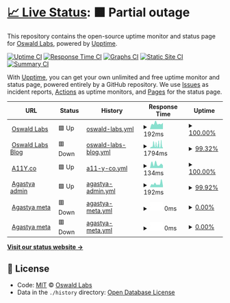 # [📈 Live Status](https://status.oswaldlabs.com): <!--live status--> **🟧 Partial outage**

This repository contains the open-source uptime monitor and status page for [Oswald Labs](https://oswaldlabs.com), powered by [Upptime](https://github.com/upptime/upptime).

[![Uptime CI](https://github.com/koj-co/upptime/workflows/Uptime%20CI/badge.svg)](https://github.com/koj-co/upptime/actions?query=workflow%3A%22Uptime+CI%22)
[![Response Time CI](https://github.com/koj-co/upptime/workflows/Response%20Time%20CI/badge.svg)](https://github.com/koj-co/upptime/actions?query=workflow%3A%22Response+Time+CI%22)
[![Graphs CI](https://github.com/koj-co/upptime/workflows/Graphs%20CI/badge.svg)](https://github.com/koj-co/upptime/actions?query=workflow%3A%22Graphs+CI%22)
[![Static Site CI](https://github.com/koj-co/upptime/workflows/Static%20Site%20CI/badge.svg)](https://github.com/koj-co/upptime/actions?query=workflow%3A%22Static+Site+CI%22)
[![Summary CI](https://github.com/koj-co/upptime/workflows/Summary%20CI/badge.svg)](https://github.com/koj-co/upptime/actions?query=workflow%3A%22Summary+CI%22)

With [Upptime](https://upptime.js.org), you can get your own unlimited and free uptime monitor and status page, powered entirely by a GitHub repository. We use [Issues](https://github.com/OswaldLabsOpenSource/status/issues) as incident reports, [Actions](https://github.com/OswaldLabsOpenSource/status/actions) as uptime monitors, and [Pages](https://status.oswaldlabs.com) for the status page.

<!--start: status pages-->
<!-- This summary is generated by Upptime (https://github.com/upptime/upptime) -->
<!-- Do not edit this manually, your changes will be overwritten -->
<!-- prettier-ignore -->
| URL | Status | History | Response Time | Uptime |
| --- | ------ | ------- | ------------- | ------ |
| <img alt="" src="https://favicons.githubusercontent.com/oswaldlabs.com" height="13"> [Oswald Labs](https://oswaldlabs.com) | 🟩 Up | [oswald-labs.yml](https://github.com/OswaldLabsOpenSource/status/commits/HEAD/history/oswald-labs.yml) | <details><summary><img alt="Response time graph" src="./graphs/oswald-labs/response-time-week.png" height="20"> 192ms</summary><br><a href="https://status.oswaldlabs.com/history/oswald-labs"><img alt="Response time 226" src="https://img.shields.io/endpoint?url=https%3A%2F%2Fraw.githubusercontent.com%2FOswaldLabsOpenSource%2Fstatus%2FHEAD%2Fapi%2Foswald-labs%2Fresponse-time.json"></a><br><a href="https://status.oswaldlabs.com/history/oswald-labs"><img alt="24-hour response time 212" src="https://img.shields.io/endpoint?url=https%3A%2F%2Fraw.githubusercontent.com%2FOswaldLabsOpenSource%2Fstatus%2FHEAD%2Fapi%2Foswald-labs%2Fresponse-time-day.json"></a><br><a href="https://status.oswaldlabs.com/history/oswald-labs"><img alt="7-day response time 192" src="https://img.shields.io/endpoint?url=https%3A%2F%2Fraw.githubusercontent.com%2FOswaldLabsOpenSource%2Fstatus%2FHEAD%2Fapi%2Foswald-labs%2Fresponse-time-week.json"></a><br><a href="https://status.oswaldlabs.com/history/oswald-labs"><img alt="30-day response time 181" src="https://img.shields.io/endpoint?url=https%3A%2F%2Fraw.githubusercontent.com%2FOswaldLabsOpenSource%2Fstatus%2FHEAD%2Fapi%2Foswald-labs%2Fresponse-time-month.json"></a><br><a href="https://status.oswaldlabs.com/history/oswald-labs"><img alt="1-year response time 219" src="https://img.shields.io/endpoint?url=https%3A%2F%2Fraw.githubusercontent.com%2FOswaldLabsOpenSource%2Fstatus%2FHEAD%2Fapi%2Foswald-labs%2Fresponse-time-year.json"></a></details> | <details><summary><a href="https://status.oswaldlabs.com/history/oswald-labs">100.00%</a></summary><a href="https://status.oswaldlabs.com/history/oswald-labs"><img alt="All-time uptime 100.00%" src="https://img.shields.io/endpoint?url=https%3A%2F%2Fraw.githubusercontent.com%2FOswaldLabsOpenSource%2Fstatus%2FHEAD%2Fapi%2Foswald-labs%2Fuptime.json"></a><br><a href="https://status.oswaldlabs.com/history/oswald-labs"><img alt="24-hour uptime 100.00%" src="https://img.shields.io/endpoint?url=https%3A%2F%2Fraw.githubusercontent.com%2FOswaldLabsOpenSource%2Fstatus%2FHEAD%2Fapi%2Foswald-labs%2Fuptime-day.json"></a><br><a href="https://status.oswaldlabs.com/history/oswald-labs"><img alt="7-day uptime 100.00%" src="https://img.shields.io/endpoint?url=https%3A%2F%2Fraw.githubusercontent.com%2FOswaldLabsOpenSource%2Fstatus%2FHEAD%2Fapi%2Foswald-labs%2Fuptime-week.json"></a><br><a href="https://status.oswaldlabs.com/history/oswald-labs"><img alt="30-day uptime 100.00%" src="https://img.shields.io/endpoint?url=https%3A%2F%2Fraw.githubusercontent.com%2FOswaldLabsOpenSource%2Fstatus%2FHEAD%2Fapi%2Foswald-labs%2Fuptime-month.json"></a><br><a href="https://status.oswaldlabs.com/history/oswald-labs"><img alt="1-year uptime 100.00%" src="https://img.shields.io/endpoint?url=https%3A%2F%2Fraw.githubusercontent.com%2FOswaldLabsOpenSource%2Fstatus%2FHEAD%2Fapi%2Foswald-labs%2Fuptime-year.json"></a></details>
| <img alt="" src="https://favicons.githubusercontent.com/blog.oswald.foundation" height="13"> [Oswald Labs Blog](https://blog.oswald.foundation) | 🟥 Down | [oswald-labs-blog.yml](https://github.com/OswaldLabsOpenSource/status/commits/HEAD/history/oswald-labs-blog.yml) | <details><summary><img alt="Response time graph" src="./graphs/oswald-labs-blog/response-time-week.png" height="20"> 1794ms</summary><br><a href="https://status.oswaldlabs.com/history/oswald-labs-blog"><img alt="Response time 796" src="https://img.shields.io/endpoint?url=https%3A%2F%2Fraw.githubusercontent.com%2FOswaldLabsOpenSource%2Fstatus%2FHEAD%2Fapi%2Foswald-labs-blog%2Fresponse-time.json"></a><br><a href="https://status.oswaldlabs.com/history/oswald-labs-blog"><img alt="24-hour response time 2082" src="https://img.shields.io/endpoint?url=https%3A%2F%2Fraw.githubusercontent.com%2FOswaldLabsOpenSource%2Fstatus%2FHEAD%2Fapi%2Foswald-labs-blog%2Fresponse-time-day.json"></a><br><a href="https://status.oswaldlabs.com/history/oswald-labs-blog"><img alt="7-day response time 1794" src="https://img.shields.io/endpoint?url=https%3A%2F%2Fraw.githubusercontent.com%2FOswaldLabsOpenSource%2Fstatus%2FHEAD%2Fapi%2Foswald-labs-blog%2Fresponse-time-week.json"></a><br><a href="https://status.oswaldlabs.com/history/oswald-labs-blog"><img alt="30-day response time 1372" src="https://img.shields.io/endpoint?url=https%3A%2F%2Fraw.githubusercontent.com%2FOswaldLabsOpenSource%2Fstatus%2FHEAD%2Fapi%2Foswald-labs-blog%2Fresponse-time-month.json"></a><br><a href="https://status.oswaldlabs.com/history/oswald-labs-blog"><img alt="1-year response time 858" src="https://img.shields.io/endpoint?url=https%3A%2F%2Fraw.githubusercontent.com%2FOswaldLabsOpenSource%2Fstatus%2FHEAD%2Fapi%2Foswald-labs-blog%2Fresponse-time-year.json"></a></details> | <details><summary><a href="https://status.oswaldlabs.com/history/oswald-labs-blog">99.32%</a></summary><a href="https://status.oswaldlabs.com/history/oswald-labs-blog"><img alt="All-time uptime 99.72%" src="https://img.shields.io/endpoint?url=https%3A%2F%2Fraw.githubusercontent.com%2FOswaldLabsOpenSource%2Fstatus%2FHEAD%2Fapi%2Foswald-labs-blog%2Fuptime.json"></a><br><a href="https://status.oswaldlabs.com/history/oswald-labs-blog"><img alt="24-hour uptime 97.98%" src="https://img.shields.io/endpoint?url=https%3A%2F%2Fraw.githubusercontent.com%2FOswaldLabsOpenSource%2Fstatus%2FHEAD%2Fapi%2Foswald-labs-blog%2Fuptime-day.json"></a><br><a href="https://status.oswaldlabs.com/history/oswald-labs-blog"><img alt="7-day uptime 99.32%" src="https://img.shields.io/endpoint?url=https%3A%2F%2Fraw.githubusercontent.com%2FOswaldLabsOpenSource%2Fstatus%2FHEAD%2Fapi%2Foswald-labs-blog%2Fuptime-week.json"></a><br><a href="https://status.oswaldlabs.com/history/oswald-labs-blog"><img alt="30-day uptime 99.67%" src="https://img.shields.io/endpoint?url=https%3A%2F%2Fraw.githubusercontent.com%2FOswaldLabsOpenSource%2Fstatus%2FHEAD%2Fapi%2Foswald-labs-blog%2Fuptime-month.json"></a><br><a href="https://status.oswaldlabs.com/history/oswald-labs-blog"><img alt="1-year uptime 99.63%" src="https://img.shields.io/endpoint?url=https%3A%2F%2Fraw.githubusercontent.com%2FOswaldLabsOpenSource%2Fstatus%2FHEAD%2Fapi%2Foswald-labs-blog%2Fuptime-year.json"></a></details>
| <img alt="" src="https://favicons.githubusercontent.com/a11y.co" height="13"> [A11Y.co](https://a11y.co) | 🟩 Up | [a11-y-co.yml](https://github.com/OswaldLabsOpenSource/status/commits/HEAD/history/a11-y-co.yml) | <details><summary><img alt="Response time graph" src="./graphs/a11-y-co/response-time-week.png" height="20"> 134ms</summary><br><a href="https://status.oswaldlabs.com/history/a11-y-co"><img alt="Response time 120" src="https://img.shields.io/endpoint?url=https%3A%2F%2Fraw.githubusercontent.com%2FOswaldLabsOpenSource%2Fstatus%2FHEAD%2Fapi%2Fa11-y-co%2Fresponse-time.json"></a><br><a href="https://status.oswaldlabs.com/history/a11-y-co"><img alt="24-hour response time 90" src="https://img.shields.io/endpoint?url=https%3A%2F%2Fraw.githubusercontent.com%2FOswaldLabsOpenSource%2Fstatus%2FHEAD%2Fapi%2Fa11-y-co%2Fresponse-time-day.json"></a><br><a href="https://status.oswaldlabs.com/history/a11-y-co"><img alt="7-day response time 134" src="https://img.shields.io/endpoint?url=https%3A%2F%2Fraw.githubusercontent.com%2FOswaldLabsOpenSource%2Fstatus%2FHEAD%2Fapi%2Fa11-y-co%2Fresponse-time-week.json"></a><br><a href="https://status.oswaldlabs.com/history/a11-y-co"><img alt="30-day response time 136" src="https://img.shields.io/endpoint?url=https%3A%2F%2Fraw.githubusercontent.com%2FOswaldLabsOpenSource%2Fstatus%2FHEAD%2Fapi%2Fa11-y-co%2Fresponse-time-month.json"></a><br><a href="https://status.oswaldlabs.com/history/a11-y-co"><img alt="1-year response time 132" src="https://img.shields.io/endpoint?url=https%3A%2F%2Fraw.githubusercontent.com%2FOswaldLabsOpenSource%2Fstatus%2FHEAD%2Fapi%2Fa11-y-co%2Fresponse-time-year.json"></a></details> | <details><summary><a href="https://status.oswaldlabs.com/history/a11-y-co">100.00%</a></summary><a href="https://status.oswaldlabs.com/history/a11-y-co"><img alt="All-time uptime 100.00%" src="https://img.shields.io/endpoint?url=https%3A%2F%2Fraw.githubusercontent.com%2FOswaldLabsOpenSource%2Fstatus%2FHEAD%2Fapi%2Fa11-y-co%2Fuptime.json"></a><br><a href="https://status.oswaldlabs.com/history/a11-y-co"><img alt="24-hour uptime 100.00%" src="https://img.shields.io/endpoint?url=https%3A%2F%2Fraw.githubusercontent.com%2FOswaldLabsOpenSource%2Fstatus%2FHEAD%2Fapi%2Fa11-y-co%2Fuptime-day.json"></a><br><a href="https://status.oswaldlabs.com/history/a11-y-co"><img alt="7-day uptime 100.00%" src="https://img.shields.io/endpoint?url=https%3A%2F%2Fraw.githubusercontent.com%2FOswaldLabsOpenSource%2Fstatus%2FHEAD%2Fapi%2Fa11-y-co%2Fuptime-week.json"></a><br><a href="https://status.oswaldlabs.com/history/a11-y-co"><img alt="30-day uptime 100.00%" src="https://img.shields.io/endpoint?url=https%3A%2F%2Fraw.githubusercontent.com%2FOswaldLabsOpenSource%2Fstatus%2FHEAD%2Fapi%2Fa11-y-co%2Fuptime-month.json"></a><br><a href="https://status.oswaldlabs.com/history/a11-y-co"><img alt="1-year uptime 100.00%" src="https://img.shields.io/endpoint?url=https%3A%2F%2Fraw.githubusercontent.com%2FOswaldLabsOpenSource%2Fstatus%2FHEAD%2Fapi%2Fa11-y-co%2Fuptime-year.json"></a></details>
| <img alt="" src="https://favicons.githubusercontent.com/admin.oswaldlabs.com" height="13"> [Agastya admin](https://admin.oswaldlabs.com) | 🟩 Up | [agastya-admin.yml](https://github.com/OswaldLabsOpenSource/status/commits/HEAD/history/agastya-admin.yml) | <details><summary><img alt="Response time graph" src="./graphs/agastya-admin/response-time-week.png" height="20"> 192ms</summary><br><a href="https://status.oswaldlabs.com/history/agastya-admin"><img alt="Response time 219" src="https://img.shields.io/endpoint?url=https%3A%2F%2Fraw.githubusercontent.com%2FOswaldLabsOpenSource%2Fstatus%2FHEAD%2Fapi%2Fagastya-admin%2Fresponse-time.json"></a><br><a href="https://status.oswaldlabs.com/history/agastya-admin"><img alt="24-hour response time 78" src="https://img.shields.io/endpoint?url=https%3A%2F%2Fraw.githubusercontent.com%2FOswaldLabsOpenSource%2Fstatus%2FHEAD%2Fapi%2Fagastya-admin%2Fresponse-time-day.json"></a><br><a href="https://status.oswaldlabs.com/history/agastya-admin"><img alt="7-day response time 192" src="https://img.shields.io/endpoint?url=https%3A%2F%2Fraw.githubusercontent.com%2FOswaldLabsOpenSource%2Fstatus%2FHEAD%2Fapi%2Fagastya-admin%2Fresponse-time-week.json"></a><br><a href="https://status.oswaldlabs.com/history/agastya-admin"><img alt="30-day response time 227" src="https://img.shields.io/endpoint?url=https%3A%2F%2Fraw.githubusercontent.com%2FOswaldLabsOpenSource%2Fstatus%2FHEAD%2Fapi%2Fagastya-admin%2Fresponse-time-month.json"></a><br><a href="https://status.oswaldlabs.com/history/agastya-admin"><img alt="1-year response time 195" src="https://img.shields.io/endpoint?url=https%3A%2F%2Fraw.githubusercontent.com%2FOswaldLabsOpenSource%2Fstatus%2FHEAD%2Fapi%2Fagastya-admin%2Fresponse-time-year.json"></a></details> | <details><summary><a href="https://status.oswaldlabs.com/history/agastya-admin">99.92%</a></summary><a href="https://status.oswaldlabs.com/history/agastya-admin"><img alt="All-time uptime 99.99%" src="https://img.shields.io/endpoint?url=https%3A%2F%2Fraw.githubusercontent.com%2FOswaldLabsOpenSource%2Fstatus%2FHEAD%2Fapi%2Fagastya-admin%2Fuptime.json"></a><br><a href="https://status.oswaldlabs.com/history/agastya-admin"><img alt="24-hour uptime 100.00%" src="https://img.shields.io/endpoint?url=https%3A%2F%2Fraw.githubusercontent.com%2FOswaldLabsOpenSource%2Fstatus%2FHEAD%2Fapi%2Fagastya-admin%2Fuptime-day.json"></a><br><a href="https://status.oswaldlabs.com/history/agastya-admin"><img alt="7-day uptime 99.92%" src="https://img.shields.io/endpoint?url=https%3A%2F%2Fraw.githubusercontent.com%2FOswaldLabsOpenSource%2Fstatus%2FHEAD%2Fapi%2Fagastya-admin%2Fuptime-week.json"></a><br><a href="https://status.oswaldlabs.com/history/agastya-admin"><img alt="30-day uptime 99.93%" src="https://img.shields.io/endpoint?url=https%3A%2F%2Fraw.githubusercontent.com%2FOswaldLabsOpenSource%2Fstatus%2FHEAD%2Fapi%2Fagastya-admin%2Fuptime-month.json"></a><br><a href="https://status.oswaldlabs.com/history/agastya-admin"><img alt="1-year uptime 99.98%" src="https://img.shields.io/endpoint?url=https%3A%2F%2Fraw.githubusercontent.com%2FOswaldLabsOpenSource%2Fstatus%2FHEAD%2Fapi%2Fagastya-admin%2Fuptime-year.json"></a></details>
| <img alt="" src="https://favicons.githubusercontent.com/agastya-version.oswaldlabs.com" height="13"> [Agastya meta](https://agastya-version.oswaldlabs.com/meta.production.json) | 🟥 Down | [agastya-meta.yml](https://github.com/OswaldLabsOpenSource/status/commits/HEAD/history/agastya-meta.yml) | <details><summary><img alt="Response time graph" src="./graphs/agastya-meta/response-time-week.png" height="20"> 0ms</summary><br><a href="https://status.oswaldlabs.com/history/agastya-meta"><img alt="Response time 253" src="https://img.shields.io/endpoint?url=https%3A%2F%2Fraw.githubusercontent.com%2FOswaldLabsOpenSource%2Fstatus%2FHEAD%2Fapi%2Fagastya-meta%2Fresponse-time.json"></a><br><a href="https://status.oswaldlabs.com/history/agastya-meta"><img alt="24-hour response time 0" src="https://img.shields.io/endpoint?url=https%3A%2F%2Fraw.githubusercontent.com%2FOswaldLabsOpenSource%2Fstatus%2FHEAD%2Fapi%2Fagastya-meta%2Fresponse-time-day.json"></a><br><a href="https://status.oswaldlabs.com/history/agastya-meta"><img alt="7-day response time 0" src="https://img.shields.io/endpoint?url=https%3A%2F%2Fraw.githubusercontent.com%2FOswaldLabsOpenSource%2Fstatus%2FHEAD%2Fapi%2Fagastya-meta%2Fresponse-time-week.json"></a><br><a href="https://status.oswaldlabs.com/history/agastya-meta"><img alt="30-day response time 159" src="https://img.shields.io/endpoint?url=https%3A%2F%2Fraw.githubusercontent.com%2FOswaldLabsOpenSource%2Fstatus%2FHEAD%2Fapi%2Fagastya-meta%2Fresponse-time-month.json"></a><br><a href="https://status.oswaldlabs.com/history/agastya-meta"><img alt="1-year response time 261" src="https://img.shields.io/endpoint?url=https%3A%2F%2Fraw.githubusercontent.com%2FOswaldLabsOpenSource%2Fstatus%2FHEAD%2Fapi%2Fagastya-meta%2Fresponse-time-year.json"></a></details> | <details><summary><a href="https://status.oswaldlabs.com/history/agastya-meta">0.00%</a></summary><a href="https://status.oswaldlabs.com/history/agastya-meta"><img alt="All-time uptime 65.93%" src="https://img.shields.io/endpoint?url=https%3A%2F%2Fraw.githubusercontent.com%2FOswaldLabsOpenSource%2Fstatus%2FHEAD%2Fapi%2Fagastya-meta%2Fuptime.json"></a><br><a href="https://status.oswaldlabs.com/history/agastya-meta"><img alt="24-hour uptime 0.00%" src="https://img.shields.io/endpoint?url=https%3A%2F%2Fraw.githubusercontent.com%2FOswaldLabsOpenSource%2Fstatus%2FHEAD%2Fapi%2Fagastya-meta%2Fuptime-day.json"></a><br><a href="https://status.oswaldlabs.com/history/agastya-meta"><img alt="7-day uptime 0.00%" src="https://img.shields.io/endpoint?url=https%3A%2F%2Fraw.githubusercontent.com%2FOswaldLabsOpenSource%2Fstatus%2FHEAD%2Fapi%2Fagastya-meta%2Fuptime-week.json"></a><br><a href="https://status.oswaldlabs.com/history/agastya-meta"><img alt="30-day uptime 0.00%" src="https://img.shields.io/endpoint?url=https%3A%2F%2Fraw.githubusercontent.com%2FOswaldLabsOpenSource%2Fstatus%2FHEAD%2Fapi%2Fagastya-meta%2Fuptime-month.json"></a><br><a href="https://status.oswaldlabs.com/history/agastya-meta"><img alt="1-year uptime 55.60%" src="https://img.shields.io/endpoint?url=https%3A%2F%2Fraw.githubusercontent.com%2FOswaldLabsOpenSource%2Fstatus%2FHEAD%2Fapi%2Fagastya-meta%2Fuptime-year.json"></a></details>
| <img alt="" src="https://favicons.githubusercontent.com/agastya-version.oswaldlabs.com" height="13"> [Agastya meta](https://agastya-version.oswaldlabs.com/meta.production.json) | 🟥 Down | [agastya-meta.yml](https://github.com/OswaldLabsOpenSource/status/commits/HEAD/history/agastya-meta.yml) | <details><summary><img alt="Response time graph" src="./graphs/agastya-meta/response-time-week.png" height="20"> 0ms</summary><br><a href="https://status.oswaldlabs.com/history/agastya-meta"><img alt="Response time 253" src="https://img.shields.io/endpoint?url=https%3A%2F%2Fraw.githubusercontent.com%2FOswaldLabsOpenSource%2Fstatus%2FHEAD%2Fapi%2Fagastya-meta%2Fresponse-time.json"></a><br><a href="https://status.oswaldlabs.com/history/agastya-meta"><img alt="24-hour response time 0" src="https://img.shields.io/endpoint?url=https%3A%2F%2Fraw.githubusercontent.com%2FOswaldLabsOpenSource%2Fstatus%2FHEAD%2Fapi%2Fagastya-meta%2Fresponse-time-day.json"></a><br><a href="https://status.oswaldlabs.com/history/agastya-meta"><img alt="7-day response time 0" src="https://img.shields.io/endpoint?url=https%3A%2F%2Fraw.githubusercontent.com%2FOswaldLabsOpenSource%2Fstatus%2FHEAD%2Fapi%2Fagastya-meta%2Fresponse-time-week.json"></a><br><a href="https://status.oswaldlabs.com/history/agastya-meta"><img alt="30-day response time 159" src="https://img.shields.io/endpoint?url=https%3A%2F%2Fraw.githubusercontent.com%2FOswaldLabsOpenSource%2Fstatus%2FHEAD%2Fapi%2Fagastya-meta%2Fresponse-time-month.json"></a><br><a href="https://status.oswaldlabs.com/history/agastya-meta"><img alt="1-year response time 261" src="https://img.shields.io/endpoint?url=https%3A%2F%2Fraw.githubusercontent.com%2FOswaldLabsOpenSource%2Fstatus%2FHEAD%2Fapi%2Fagastya-meta%2Fresponse-time-year.json"></a></details> | <details><summary><a href="https://status.oswaldlabs.com/history/agastya-meta">0.00%</a></summary><a href="https://status.oswaldlabs.com/history/agastya-meta"><img alt="All-time uptime 65.93%" src="https://img.shields.io/endpoint?url=https%3A%2F%2Fraw.githubusercontent.com%2FOswaldLabsOpenSource%2Fstatus%2FHEAD%2Fapi%2Fagastya-meta%2Fuptime.json"></a><br><a href="https://status.oswaldlabs.com/history/agastya-meta"><img alt="24-hour uptime 0.00%" src="https://img.shields.io/endpoint?url=https%3A%2F%2Fraw.githubusercontent.com%2FOswaldLabsOpenSource%2Fstatus%2FHEAD%2Fapi%2Fagastya-meta%2Fuptime-day.json"></a><br><a href="https://status.oswaldlabs.com/history/agastya-meta"><img alt="7-day uptime 0.00%" src="https://img.shields.io/endpoint?url=https%3A%2F%2Fraw.githubusercontent.com%2FOswaldLabsOpenSource%2Fstatus%2FHEAD%2Fapi%2Fagastya-meta%2Fuptime-week.json"></a><br><a href="https://status.oswaldlabs.com/history/agastya-meta"><img alt="30-day uptime 0.00%" src="https://img.shields.io/endpoint?url=https%3A%2F%2Fraw.githubusercontent.com%2FOswaldLabsOpenSource%2Fstatus%2FHEAD%2Fapi%2Fagastya-meta%2Fuptime-month.json"></a><br><a href="https://status.oswaldlabs.com/history/agastya-meta"><img alt="1-year uptime 55.60%" src="https://img.shields.io/endpoint?url=https%3A%2F%2Fraw.githubusercontent.com%2FOswaldLabsOpenSource%2Fstatus%2FHEAD%2Fapi%2Fagastya-meta%2Fuptime-year.json"></a></details>

<!--end: status pages-->

[**Visit our status website →**](https://status.oswaldlabs.com)

## 📄 License

- Code: [MIT](./LICENSE) © [Oswald Labs](https://oswaldlabs.com)
- Data in the `./history` directory: [Open Database License](https://opendatacommons.org/licenses/odbl/1-0/)
